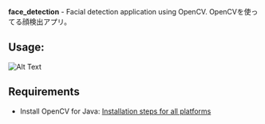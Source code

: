 **face_detection** - Facial detection application using OpenCV. OpenCVを使ってる顔検出アプリ。


**Usage:**
-----------
![Alt Text](https://image.ibb.co/epMW5T/face_detection_trumpgif.gif)


**Requirements**
------------------
- Install OpenCV for Java: [Installation steps for all platforms](https://github.com/opencv-java/opencv-java-tutorials/blob/master/docs/source/01-installing-opencv-for-java.rst)
